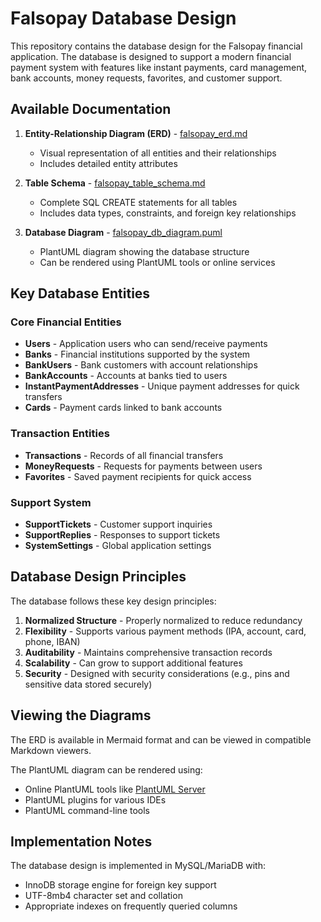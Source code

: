 # Falsopay Database Design

This repository contains the database design for the Falsopay financial application. The database is designed to support a modern financial payment system with features like instant payments, card management, bank accounts, money requests, favorites, and customer support.

## Available Documentation

1. **Entity-Relationship Diagram (ERD)** - [falsopay_erd.md](docs/design/database/ERD/falsopay_erd.md)
   * Visual representation of all entities and their relationships
   * Includes detailed entity attributes

2. **Table Schema** - [falsopay_table_schema.md](docs/design/database/ERD/falsopay_table_schema.md)
   * Complete SQL CREATE statements for all tables
   * Includes data types, constraints, and foreign key relationships

3. **Database Diagram** - [falsopay_db_diagram.puml](docs/design/database/ERD/falsopay_db_diagram.puml)
   * PlantUML diagram showing the database structure
   * Can be rendered using PlantUML tools or online services

## Key Database Entities

### Core Financial Entities
* **Users** - Application users who can send/receive payments
* **Banks** - Financial institutions supported by the system
* **BankUsers** - Bank customers with account relationships
* **BankAccounts** - Accounts at banks tied to users
* **InstantPaymentAddresses** - Unique payment addresses for quick transfers
* **Cards** - Payment cards linked to bank accounts

### Transaction Entities
* **Transactions** - Records of all financial transfers
* **MoneyRequests** - Requests for payments between users
* **Favorites** - Saved payment recipients for quick access

### Support System
* **SupportTickets** - Customer support inquiries
* **SupportReplies** - Responses to support tickets
* **SystemSettings** - Global application settings

## Database Design Principles

The database follows these key design principles:

1. **Normalized Structure** - Properly normalized to reduce redundancy
2. **Flexibility** - Supports various payment methods (IPA, account, card, phone, IBAN)
3. **Auditability** - Maintains comprehensive transaction records
4. **Scalability** - Can grow to support additional features
5. **Security** - Designed with security considerations (e.g., pins and sensitive data stored securely)

## Viewing the Diagrams

The ERD is available in Mermaid format and can be viewed in compatible Markdown viewers.

The PlantUML diagram can be rendered using:
* Online PlantUML tools like [PlantUML Server](http://www.plantuml.com/plantuml/uml/)
* PlantUML plugins for various IDEs
* PlantUML command-line tools

## Implementation Notes

The database design is implemented in MySQL/MariaDB with:
* InnoDB storage engine for foreign key support
* UTF-8mb4 character set and collation
* Appropriate indexes on frequently queried columns 